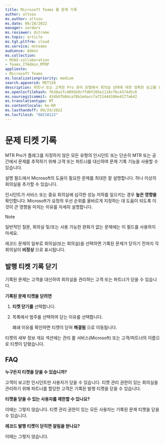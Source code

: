 ```yaml
---
title: Microsoft Teams 룸 문제 기록
author: altsou
ms.author: altsou
ms.date: 09/28/2022
manager: serdars
ms.reviewer: dstrome
ms.topic: article
ms.tgt.pltfrm: cloud
ms.service: msteams
audience: Admin
ms.collection:
- M365-collaboration
- Teams_ITAdmin_MTRP
appliesto:
- Microsoft Teams
ms.localizationpriority: medium
search.appverid: MET150
description: 파트너 또는 고객은 Pro 관리 포털에서 회의실 상태에 대한 정확한 보고를 보장하기 위해 "문제 기록"을 통해 인시던트를 수동으로 열 수 있습니다.
ms.openlocfilehash: f638a1fc4095b9cffd0f205e1118cf6c4374d5c6
ms.sourcegitcommit: 43db97b84ca70b1e6accfa7214d4106e4177a642
ms.translationtype: MT
ms.contentlocale: ko-KR
ms.lasthandoff: 09/29/2022
ms.locfileid: "68218122"
---
```

# <a name="record-an-issue-ticket"></a>문제 티켓 기록

MTR Pro가 플래그를 지정하지 않은 모든 유형의 인시던트 또는 단순히 MTR 또는 공간에서 문제를 추적하기 위해 고객 또는 파트너를 대신하여 문제 기록 기능을 사용할 수 있습니다.

설명 필드에서 Microsoft의 도움이 필요한 문제를 최대한 잘 설명합니다. 하나 이상의 회의실을 추가할 수 있습니다.

인시던트가 서비스 또는 중요 회의실에 심각한 성능 저하를 일으키는 경우  **높은 영향을** 확인합니다. Microsoft가 요청의 우선 순위를 올바르게 지정하는 데 도움이 되도록 이것이 큰 영향을 미치는 이유를 자세히 설명합니다.

> [!NOTE]
> 일반적인 질문, 회의실 및/또는 사용 가능한 완화가 없는 문제에는 이 필드를 사용하지 마세요.

레코드 문제의 일부로 회의실(또는 회의실)을 선택하면 기록된 문제가 닫히기 전까지 각 회의실이 **비정상** 으로 표시됩니다.

## <a name="closing-record-an-issue-tickets"></a>발행 티켓 기록 닫기

기록된 문제는 고객을 대신하여 회의실을 관리하는 고객 또는 파트너가 닫을 수 있습니다.

**기록된 문제 티켓을 닫려면**

1. **티켓 닫기를** 선택합니다.

2. 목록에서 범주를 선택하여 닫는 이유를 선택합니다.

   폐쇄 이유를 확인하면 티켓이 닫혀 **해결됨** 으로 이동됩니다.

티켓의 세부 정보 개요 섹션에는 관리 룸 서비스(Microsoft) 또는 고객/파트너의 이름으로 티켓이 닫혔습니다.  

## <a name="faq"></a>FAQ

**누구든지 티켓을 닫을 수 있습니까?**

고객이 보고한 인시던트만 사용자가 닫을 수 있습니다. 티켓 관리 권한이 있는 회의실을 관리하기 위해 파트너를 할당한 고객은 기록된 발행 티켓을 닫을 수 있습니다.

**티켓을 닫을 수 있는 사용자를 제한할 수 있나요?**

이때는 그렇지 않습니다. 티켓 관리 권한이 있는 모든 사용자는 기록된 문제 티켓을 닫을 수 있습니다.

**레코드 발행 티켓이 닫히면 알림을 받나요?**

이때는 그렇지 않습니다.
